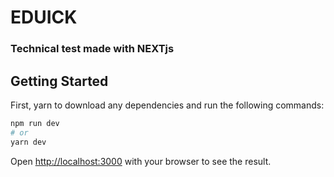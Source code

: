# EDUICK

### Technical test made with NEXTjs



## Getting Started

First, yarn to download any dependencies and run the following commands:

```bash
npm run dev
# or
yarn dev
```

Open [http://localhost:3000](http://localhost:3000) with your browser to see the result.
